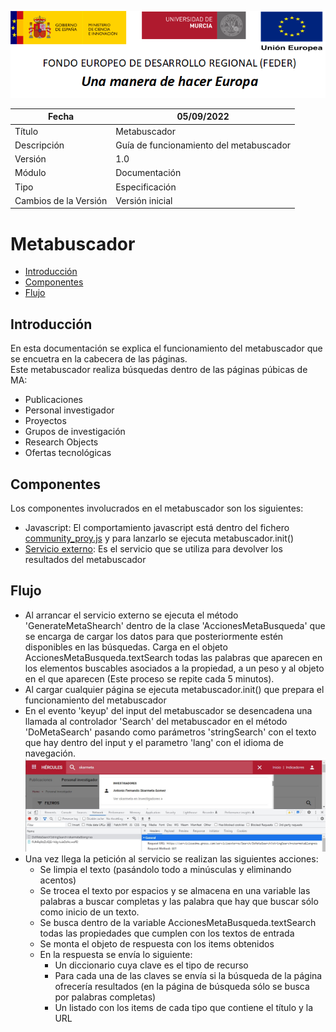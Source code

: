 ![](./media/CabeceraDocumentosMD.png)

| Fecha                 | 05/09/2022                               |
| --------------------- | ---------------------------------------- |
| Título                | Metabuscador                             |
| Descripción           | Guía de funcionamiento del metabuscador  |
| Versión               | 1.0                                      |
| Módulo                | Documentación                            |
| Tipo                  | Especificación                           |
| Cambios de la Versión | Versión inicial                          |

# Metabuscador

 - [Introducción](#introducción)
 - [Componentes](#componentes)
 - [Flujo](#flujo)

## Introducción
En esta documentación se explica el funcionamiento del metabuscador que se encuetra en la cabecera de las páginas.  
Este metabuscador realiza búsquedas dentro de las páginas púbicas de MA:
 - Publicaciones
 - Personal investigador
 - Proyectos
 - Grupos de investigación
 - Research Objects
 - Ofertas tecnológicas

## Componentes
Los componentes involucrados en el metabuscador son los siguientes:
 - Javascript: El comportamiento javascript está dentro del fichero [community_proy.js](https://github.com/HerculesCRUE/HerculesED/blob/main/Web/Estilos/theme/community_proy.js) y para lanzarlo se ejecuta metabuscador.init()
 - [Servicio externo](https://github.com/HerculesCRUE/HerculesMA/tree/main/src/Hercules.MA.ServicioExterno): Es el servicio que se utiliza para devolver los resultados del metabuscador 

## Flujo
 - Al arrancar el servicio externo se ejecuta el método 'GenerateMetaShearch' dentro de la clase 'AccionesMetaBusqueda' que se encarga de cargar los datos para que posteriormente estén disponibles en las búsquedas. Carga en el objeto AccionesMetaBusqueda.textSearch todas las palabras que aparecen en los elementos buscables asociados a la propiedad, a un peso y al objeto en el que aparecen (Este proceso se repite cada 5 minutos).
 - Al cargar cualquier página se ejecuta metabuscador.init() que prepara el funcionamiento del metabuscador
 - En el evento 'keyup' del input del metabuscador se desencadena una llamada al controlador 'Search' del metabuscador en el método 'DoMetaSearch' pasando como parámetros 'stringSearch' con el texto que hay dentro del input y el parametro 'lang' con el idioma de navegación.
 ![](./media/Metabuscador/Peticion.jpg)
 - Una vez llega la petición al servicio se realizan las siguientes acciones:
   - Se limpia el texto (pasándolo todo a minúsculas y eliminando acentos) 
   - Se trocea el texto por espacios y se almacena en una variable las palabras a buscar completas y las palabra que hay que buscar sólo como inicio de un texto.
   - Se busca dentro de la variable AccionesMetaBusqueda.textSearch todas las propiedades que cumplen con los textos de entrada
   - Se monta el objeto de respuesta con los items obtenidos
   - En la respuesta se envía lo siguiente:
     - Un diccionario cuya clave es el tipo de recurso
     - Para cada una de las claves se envía si la búsqueda de la página ofrecería resultados (en la página de búsqueda sólo se busca por palabras completas) 
     - Un listado con los items de cada tipo que contiene el título y la URL
